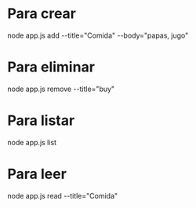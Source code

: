 # Para crear 
node app.js add --title="Comida" --body="papas, jugo"

# Para eliminar
node app.js remove --title="buy"

# Para listar
node app.js list

# Para leer
node app.js read --title="Comida"